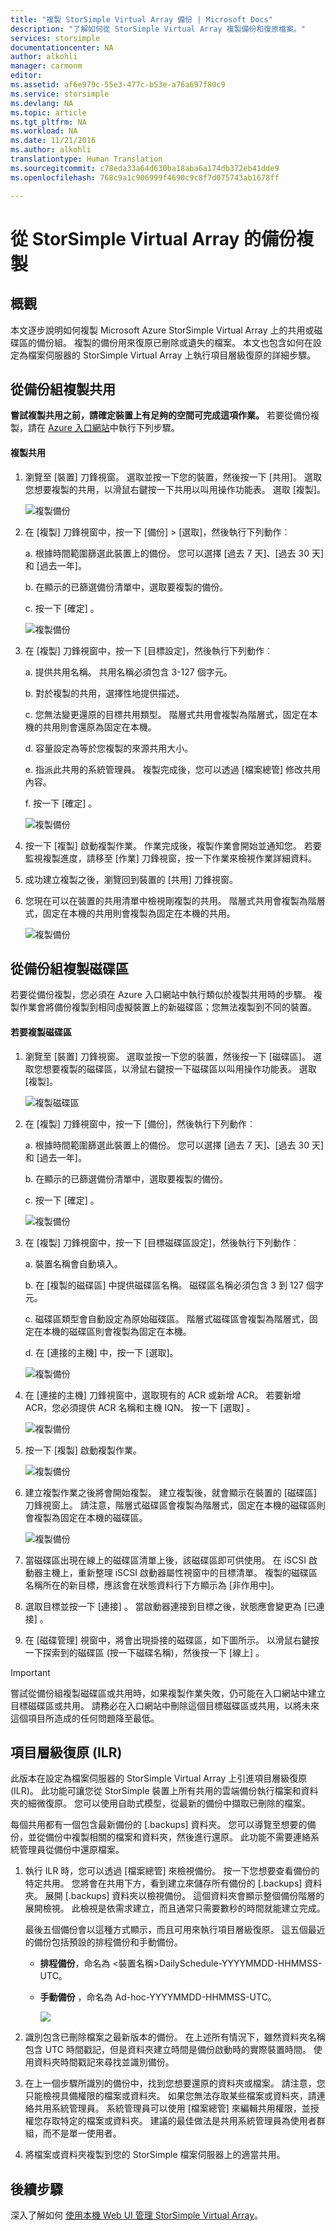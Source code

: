 ```yaml
---
title: "複製 StorSimple Virtual Array 備份 | Microsoft Docs"
description: "了解如何從 StorSimple Virtual Array 複製備份和復原檔案。"
services: storsimple
documentationcenter: NA
author: alkohli
manager: carmonm
editor: 
ms.assetid: af6e979c-55e3-477c-b53e-a76a697f80c9
ms.service: storsimple
ms.devlang: NA
ms.topic: article
ms.tgt_pltfrm: NA
ms.workload: NA
ms.date: 11/21/2016
ms.author: alkohli
translationtype: Human Translation
ms.sourcegitcommit: c78eda33a64d630ba18aba6a174db372eb41dde9
ms.openlocfilehash: 768c9a1c906999f4690c9c8f7d075743ab1678ff

---
```

# <a name="clone-from-a-backup-of-your-storsimple-virtual-array"></a>從 StorSimple Virtual Array 的備份複製

## <a name="overview"></a>概觀

本文逐步說明如何複製 Microsoft Azure StorSimple Virtual Array 上的共用或磁碟區的備份組。 複製的備份用來復原已刪除或遺失的檔案。 本文也包含如何在設定為檔案伺服器的 StorSimple Virtual Array 上執行項目層級復原的詳細步驟。

## <a name="clone-shares-from-a-backup-set"></a>從備份組複製共用

**嘗試複製共用之前，請確定裝置上有足夠的空間可完成這項作業。** 若要從備份複製，請在 [Azure 入口網站](https://portal.azure.com/)中執行下列步驟。

#### <a name="to-clone-a-share"></a>複製共用

1. 瀏覽至 [裝置] 刀鋒視窗。 選取並按一下您的裝置，然後按一下 [共用]。 選取您想要複製的共用，以滑鼠右鍵按一下共用以叫用操作功能表。 選取 [複製]。
   
   ![複製備份](./media/storsimple-virtual-array-clone/cloneshare1.png)
2. 在 [複製] 刀鋒視窗中，按一下 [備份] > [選取]，然後執行下列動作︰ 
   
   a.    根據時間範圍篩選此裝置上的備份。 您可以選擇 [過去 7 天]、[過去 30 天] 和 [過去一年]。
   
   b.    在顯示的已篩選備份清單中，選取要複製的備份。
   
   c.    按一下 [確定] 。
   
   ![複製備份](./media/storsimple-virtual-array-clone/cloneshare3.png)
3. 在 [複製] 刀鋒視窗中，按一下 [目標設定]，然後執行下列動作︰
   
   a.    提供共用名稱。 共用名稱必須包含 3-127 個字元。
   
   b.    對於複製的共用，選擇性地提供描述。
   
   c.    您無法變更還原的目標共用類型。 階層式共用會複製為階層式，固定在本機的共用則會還原為固定在本機。
   
   d.    容量設定為等於您複製的來源共用大小。
   
   e.    指派此共用的系統管理員。 複製完成後，您可以透過 [檔案總管] 修改共用內容。
   
   f.    按一下 [確定] 。
   
   ![複製備份](./media/storsimple-virtual-array-clone/cloneshare6.png)

4. 按一下 [複製] 啟動複製作業。 作業完成後，複製作業會開始並通知您。 若要監視複製進度，請移至 [作業] 刀鋒視窗，按一下作業來檢視作業詳細資料。
5. 成功建立複製之後，瀏覽回到裝置的 [共用] 刀鋒視窗。
6. 您現在可以在裝置的共用清單中檢視剛複製的共用。 階層式共用會複製為階層式，固定在本機的共用則會複製為固定在本機的共用。
   
   ![複製備份](./media/storsimple-virtual-array-clone/cloneshare10.png)

## <a name="clone-volumes-from-a-backup-set"></a>從備份組複製磁碟區

若要從備份複製，您必須在 Azure 入口網站中執行類似於複製共用時的步驟。 複製作業會將備份複製到相同虛擬裝置上的新磁碟區；您無法複製到不同的裝置。

#### <a name="to-clone-a-volume"></a>若要複製磁碟區

1. 瀏覽至 [裝置] 刀鋒視窗。 選取並按一下您的裝置，然後按一下 [磁碟區]。 選取您想要複製的磁碟區，以滑鼠右鍵按一下磁碟區以叫用操作功能表。 選取 [複製]。
   
   ![複製磁碟區](./media/storsimple-virtual-array-clone/clonevolume1.png)
2. 在 [複製] 刀鋒視窗中，按一下 [備份]，然後執行下列動作︰ 
   
   a.    根據時間範圍篩選此裝置上的備份。 您可以選擇 [過去 7 天]、[過去 30 天] 和 [過去一年]。 
   
   b.    在顯示的已篩選備份清單中，選取要複製的備份。
   
   c.    按一下 [確定] 。
   
   ![複製備份](./media/storsimple-virtual-array-clone/clonevolume3.png)
3. 在 [複製] 刀鋒視窗中，按一下 [目標磁碟區設定]，然後執行下列動作︰
   
   a. 裝置名稱會自動填入。
   
   b. 在 [複製的磁碟區] 中提供磁碟區名稱。 磁碟區名稱必須包含 3 到 127 個字元。
   
   c. 磁碟區類型會自動設定為原始磁碟區。 階層式磁碟區會複製為階層式，固定在本機的磁碟區則會複製為固定在本機。
   
   d. 在 [連接的主機] 中，按一下 [選取]。
   
   ![複製備份](./media/storsimple-virtual-array-clone/clonevolume4.png)
4. 在 [連接的主機] 刀鋒視窗中，選取現有的 ACR 或新增 ACR。 若要新增 ACR，您必須提供 ACR 名稱和主機 IQN。 按一下 [選取] 。
   
   ![複製備份](./media/storsimple-virtual-array-clone/clonevolume5.png)
5. 按一下 [複製] 啟動複製作業。
   
   ![複製備份](./media/storsimple-virtual-array-clone/clonevolume6.png)  
6. 建立複製作業之後將會開始複製。 建立複製後，就會顯示在裝置的 [磁碟區] 刀鋒視窗上。 請注意，階層式磁碟區會複製為階層式，固定在本機的磁碟區則會複製為固定在本機的磁碟區。
   
   ![複製備份](./media/storsimple-virtual-array-clone/clonevolume8.png)
7. 當磁碟區出現在線上的磁碟區清單上後，該磁碟區即可供使用。 在 iSCSI 啟動器主機上，重新整理 iSCSI 啟動器屬性視窗中的目標清單。 複製的磁碟區名稱所在的新目標，應該會在狀態資料行下方顯示為 [非作用中]。
8. 選取目標並按一下 [連接] 。 當啟動器連接到目標之後，狀態應會變更為 [已連接] 。
9. 在 [磁碟管理] 視窗中，將會出現掛接的磁碟區，如下圖所示。 以滑鼠右鍵按一下探索到的磁碟區 (按一下磁碟名稱)，然後按一下 [線上] 。

> [!IMPORTANT]
> 嘗試從備份組複製磁碟區或共用時，如果複製作業失敗，仍可能在入口網站中建立目標磁碟區或共用。 請務必在入口網站中刪除這個目標磁碟區或共用，以將未來這個項目所造成的任何問題降至最低。
> 
> 

## <a name="item-level-recovery-ilr"></a>項目層級復原 (ILR)

此版本在設定為檔案伺服器的 StorSimple Virtual Array 上引進項目層級復原 (ILR)。 此功能可讓您從 StorSimple 裝置上所有共用的雲端備份執行檔案和資料夾的細微復原。 您可以使用自助式模型，從最新的備份中擷取已刪除的檔案。

每個共用都有一個包含最新備份的 [.backups]  資料夾。 您可以導覽至想要的備份，並從備份中複製相關的檔案和資料夾，然後進行還原。 此功能不需要連絡系統管理員從備份中還原檔案。

1. 執行 ILR 時，您可以透過 [檔案總管] 來檢視備份。 按一下您想要查看備份的特定共用。 您將會在共用下方，看到建立來儲存所有備份的 [.backups]  資料夾。 展開 [.backups]  資料夾以檢視備份。 這個資料夾會顯示整個備份階層的展開檢視。 此檢視是依需求建立，而且通常只需要數秒的時間就能建立完成。
   
   最後五個備份會以這種方式顯示，而且可用來執行項目層級復原。 這五個最近的備份包括預設的排程備份和手動備份。
   
   * **排程備份**，命名為 &lt;裝置名稱&gt;DailySchedule-YYYYMMDD-HHMMSS-UTC。
   * **手動備份** ，命名為 Ad-hoc-YYYYMMDD-HHMMSS-UTC。
     
     ![](./media/storsimple-virtual-array-clone/image14.png)

2. 識別包含已刪除檔案之最新版本的備份。 在上述所有情況下，雖然資料夾名稱包含 UTC 時間戳記，但是資料夾建立時間是備份啟動時的實際裝置時間。 使用資料夾時間戳記來尋找並識別備份。

3. 在上一個步驟所識別的備份中，找到您想要還原的資料夾或檔案。 請注意，您只能檢視具備權限的檔案或資料夾。 如果您無法存取某些檔案或資料夾，請連絡共用系統管理員。 系統管理員可以使用 [檔案總管] 來編輯共用權限，並授權您存取特定的檔案或資料夾。 建議的最佳做法是共用系統管理員為使用者群組，而不是單一使用者。

4. 將檔案或資料夾複製到您的 StorSimple 檔案伺服器上的適當共用。

## <a name="next-steps"></a>後續步驟

深入了解如何 [使用本機 Web UI 管理 StorSimple Virtual Array](storsimple-ova-web-ui-admin.md)。




<!--HONumber=Jan17_HO4-->


